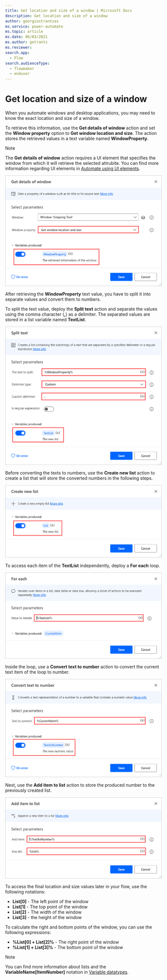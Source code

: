 ```yaml
---
title: Get location and size of a window | Microsoft Docs
description: Get location and size of a window
author: georgiostrantzas
ms.service: power-automate
ms.topic: article
ms.date: 06/03/2021
ms.author: getrantz
ms.reviewer:
search.app: 
  - Flow
search.audienceType: 
  - flowmaker
  - enduser
---
```


# Get location and size of a window


When you automate windows and desktop applications, you may need to know the exact location and size of a window. 

To retrieve this information, use the **Get details of window** action and set the **Window property** option to **Get window location and size**. The action stores the retrieved values in a text variable named **WindowProperty**.

> [!NOTE]
> The **Get details of window** action requires a UI element that specifies the window from which it will retrieve the selected attrubite. You can find more information regarding UI elements in [Automate using UI elements](../ui-elements.md).

![The Get details of window action.](media/get-location-size-window/get-details-window-action.png)

After retrieving the **WindowProperty** text value, you have to split it into separate values and convert them to numbers.

To split the text value, deploy the **Split text** action and separate the values using the comma character (**,**) as a delimiter. The separated values are stored in a list variable named **TextList**.

![The Split text action.](media/get-location-size-window/split-text-action.png)

Before converting the texts to numbers, use the **Create new list** action to create a list that will store the converted numbers in the following steps.

![The Create new list action.](media/get-location-size-window/create-new-list-action.png)

To access each item of the **TextList** independently,  deploy a **For each** loop.

![A For each loop.](media/get-location-size-window/for-each-loop.png)

Inside the loop, use a **Convert text to number** action to convert the current text item of the loop to number.

![The Convert text to number action.](media/get-location-size-window/convert-text-number-action.png)

Next, use the **Add item to list** action to store the produced number to the previously created list.

![The Add item to list action.](media/get-location-size-window/add-item-list-action.png)

To access the final location and size values later in your flow, use the following notations:

- **List[0]** - The left point of the window
- **List[1]** - The top point of the window
- **List[2]** - The width of the window
- **List[3]** - the height of the window

To calculate the right and bottom points of the window, you can use the following expressions:

- **%List[0] + List[2]%** - The right point of the window
- **%List[1] + List[3]%** - The bottom point of the window

> [!NOTE]
> You can find more information about lists and the **VariableName\[ItemNumber\]** notation in [Variable datatypes](../variable-data-types.md).